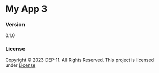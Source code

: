 # My App 3

### Version
0.1.0

### License
Copyright &copy; 2023 DEP-11. All Rights Reserved.
This project is licensed under [License](LICENSE.txt)